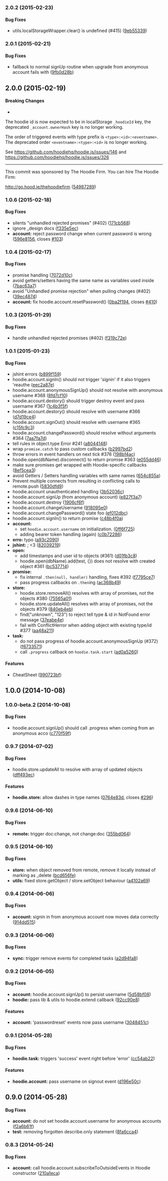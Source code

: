 <a name="2.0.2"></a>
### 2.0.2 (2015-02-23)


#### Bug Fixes

* utils.localStorageWrapper.clear() is undefined (#415) ([9eb55339](https://github.com/hoodiehq/hoodie.js/commit/9eb553399b7f88e2fd0e5619bebf04c330c01417))


<a name="2.0.1"></a>
### 2.0.1 (2015-02-21)


#### Bug Fixes

* fallback to normal signUp routine when upgrade from anonymous account fails with ([9fb0d28b](https://github.com/hoodiehq/hoodie.js/commit/9fb0d28be5ebe407f88e10952d8a712fc99aa973))


<a name="2.0.0"></a>
## 2.0.0 (2015-02-19)


#### Breaking Changes

* 
The hoodie id is now expected to be in localStorage `_hoodieId`
key, the deprecated `_account.ownerHash` key is no longer working.

The order of triggered events with type prefix is
`<type>:<id>:<eventname>`. The deprecated order
`<eventname>:<type>:<id>` is no longer working.

See https://github.com/hoodiehq/hoodie.js/issues/146
and https://github.com/hoodiehq/hoodie.js/issues/326

* * *

This commit was sponsored by The Hoodie Firm.
You can hire The Hoodie Firm:

http://go.hood.ie/thehoodiefirm
 ([54987289](https://github.com/hoodiehq/hoodie.js/commit/549872894bc0fecfa5e61dc5650699f4c60214d7))


<a name="1.0.6"></a>
### 1.0.6 (2015-02-18)


#### Bug Fixes

* silents "unhandled rejected promises" (#402) ([171cb568](https://github.com/hoodiehq/hoodie.js/commit/171cb568aac39aa360abc2abb4acbfd01d581037))
* ignore _design docs ([f335e5ec](https://github.com/hoodiehq/hoodie.js/commit/f335e5ecd7bf91c8c2a03638499e6dbed4ea9ab0))
* **account:** reject password change when current password is wrong ([596e8156](https://github.com/hoodiehq/hoodie.js/commit/596e8156428077b53975ea4a47cbc4d46a11193c), closes [#103](https://github.com/hoodiehq/hoodie.js/issues/103))


<a name="1.0.4"></a>
### 1.0.4 (2015-02-17)


#### Bug Fixes

* promise handling ([7072d10c](https://github.com/hoodiehq/hoodie.js/commit/7072d10caa47c465e26f2d326ef0ccf13025c734))
* avoid getters/setters having the same name as variables used inside ([7bac63a7](https://github.com/hoodiehq/hoodie.js/commit/7bac63a764458c0c126a4554828cc96ad9fac32c))
* avoid "Unhandled promise rejection" when pulling changes (#402) ([39ec4874](https://github.com/hoodiehq/hoodie.js/commit/39ec4874f222d0854a285c1ebf20a92d52fc457d))
* **account:** fix hoodie.account.resetPassword() ([0ba2f194](https://github.com/hoodiehq/hoodie.js/commit/0ba2f194963e7df29fec32725c612b3d81e47029), closes [#410](https://github.com/hoodiehq/hoodie.js/issues/410))


<a name="1.0.3"></a>
### 1.0.3 (2015-01-29)


#### Bug Fixes

* handle unhandled rejected promises (#402) ([f319c72e](https://github.com/hoodiehq/hoodie.js/commit/f319c72e277840740b821e20589a2abc480d378f))


<a name="1.0.1"></a>
### 1.0.1 (2015-01-23)


#### Bug Fixes

* jshint errors ([b899f159](https://github.com/hoodiehq/hoodie.js/commit/b899f1594c12bec99a36848bfc8ee2749d931f0c))
* hoodie.account.signIn() should not trigger 'signin' if it also triggers 'reauthe ([eec2a87e](https://github.com/hoodiehq/hoodie.js/commit/eec2a87e3ef5630622a68c1a64a9472d24afa2cd))
* hoodie.account.anonymousSignUp() should not resolve with anonymous username #368 ([8fd7cf10](https://github.com/hoodiehq/hoodie.js/commit/8fd7cf10af509974929292d238750b2090445842))
* hoodie.account.destory() should trigger destroy event and pass username #367 ([1c4b3f5f](https://github.com/hoodiehq/hoodie.js/commit/1c4b3f5f309684a08b97a637d2a3be2972944a2d))
* hoodie.account.destory() should resolve with username #366 ([d7d19ce4](https://github.com/hoodiehq/hoodie.js/commit/d7d19ce4d35bb979b36b39bdfb66a307c6e1aba5))
* hoodie.account.signOut() should resolve with username #365 ([c15fc9c3](https://github.com/hoodiehq/hoodie.js/commit/c15fc9c3429025625e92236f2b71b54a4aeb72f4))
* hoodie.account.changePassword() should resolve without arguments #364 ([7aa7fa7d](https://github.com/hoodiehq/hoodie.js/commit/7aa7fa7dc519b332c0cc9f7c50ef169275fc9443))
* tell rules in object.type Error #241 ([a8044148](https://github.com/hoodiehq/hoodie.js/commit/a8044148181d29e2ed2fb87e6ff4fad34964104d))
* wrap `promise.catch` to pass custom callbacks ([b2997bd2](https://github.com/hoodiehq/hoodie.js/commit/b2997bd2b1233832767d1ce4e294409ae3686ca5))
* throw errors in event handlers on next tick #376 ([198bf4ac](https://github.com/hoodiehq/hoodie.js/commit/198bf4ac30429603be13018530c69ed23cf831ed))
* hoodie.open(dbName).disconnect() to return promise #363 ([e055dd46](https://github.com/hoodiehq/hoodie.js/commit/e055dd46cd1e2585be0ccd86797293ed3c38aca3))
* make sure promises get wrapped with Hoodie-specific callbacks ([8ef5cea3](https://github.com/hoodiehq/hoodie.js/commit/8ef5cea3f974feaf3866ed2ced6b8713c5b33b9d))
* avoid Getters / Setters handling variables with same names ([654c855a](https://github.com/hoodiehq/hoodie.js/commit/654c855a25f0d80b2b83e16a5580d2cb5e61ad6d))
* Prevent multiple connects from resulting in conflicting calls to remote.push ([5830dfd9](https://github.com/hoodiehq/hoodie.js/commit/5830dfd9f1a40f8c112f9c9ad4c79e15321df3a3))
* hoodie.account unauthenticated handling ([3b52036c](https://github.com/hoodiehq/hoodie.js/commit/3b52036cb3037c5482450f73936dfd2d1e83ee60))
* hoodie.account.signUp (from anonymous account) ([e827f3a7](https://github.com/hoodiehq/hoodie.js/commit/e827f3a7e338535ea6f57f0e52ab77770e178157))
* hoodie.account.destroy ([1906cf6f](https://github.com/hoodiehq/hoodie.js/commit/1906cf6f7d83ae2b57d9e685fc83bb5d898c61cf))
* hoodie.account.changeUsername ([918095e0](https://github.com/hoodiehq/hoodie.js/commit/918095e063da2042b2efc1d39847c3ca0958ef60))
* hoodie.account.changePassword() state foo ([ef012dbc](https://github.com/hoodiehq/hoodie.js/commit/ef012dbce46a507f3205256d7d65425e81f95e6c))
* hoodie.account.signIn() to return promise ([c48b4f0a](https://github.com/hoodiehq/hoodie.js/commit/c48b4f0a1e76134d1901ee6270c9ee0598d4308f))
* **account:**
  * set `hoodie.account.username` on initialization. ([0ff6f725](https://github.com/hoodiehq/hoodie.js/commit/0ff6f72572e39ea4d07138912aa69e6cc56c7c76))
  * adding bearer token handling (again) ([c0b72286](https://github.com/hoodiehq/hoodie.js/commit/c0b722864eacf045f84a61e6ac2a4535638af66d))
* **erro:** typo ([a93c2090](https://github.com/hoodiehq/hoodie.js/commit/a93c20909fd13b130e846bb48fb44a206379d37e))
* **jshint:** ; <3 ([82039219](https://github.com/hoodiehq/hoodie.js/commit/820392197c707e07767bd1cff748a15ae6fdc56a))
* **open:**
  * add timestamps and user id to objects (#361) ([d01fb3c8](https://github.com/hoodiehq/hoodie.js/commit/d01fb3c882613fc51e1c6e1e7aaf9ca2bb8ea9f6))
  * hoodie.open(dbName).add(test, {}) does not resolve with created object #361 ([bc537714](https://github.com/hoodiehq/hoodie.js/commit/bc53771469f5a37a0d610a819c84dfed32e9006f))
* **promise:**
  * fix internal `.then(null, handler)` handling, fixes #392 ([f7795ce7](https://github.com/hoodiehq/hoodie.js/commit/f7795ce7e5aee402e82fe45afcd679159f90f0da))
  * pass progress callbacks on `.then`ing ([ac368b49](https://github.com/hoodiehq/hoodie.js/commit/ac368b4953f8ba6cf3bea84a4347ac238fbb437e))
* **store:**
  * hoodie.store.removeAll() resolves with array of promises, not the objects #380 ([75565a01](https://github.com/hoodiehq/hoodie.js/commit/75565a01923f96d87111c15d334716a0d758d19d))
  * hoodie.store.updateAll() resolves with array of promises, not the objects #379 ([840eb4eb](https://github.com/hoodiehq/hoodie.js/commit/840eb4eb4659e8f2a7b0396590bc032dcb6742bf))
  * find("unknown", "123") to reject tell type & id in NotFound error message ([37eabe4e](https://github.com/hoodiehq/hoodie.js/commit/37eabe4ec141acbd26b9b5e6f7df38d19e40f196))
  * fail with ConflictHerror when adding object with existing type/id #377 ([aa48a211](https://github.com/hoodiehq/hoodie.js/commit/aa48a2116b8d77684cf0d0b549595371be63c5cb))
* **task:**
  * do not pass progress of hoodie.account.anonymousSignUp (#372) ([f6733571](https://github.com/hoodiehq/hoodie.js/commit/f67335717d8eb63a5dd5a31003cf1ef4e7f2b5b9))
  * call `.progress` callback on `hoodie.task.start` ([ad0a5260](https://github.com/hoodiehq/hoodie.js/commit/ad0a52609981ec4971634dd0d0cc6c239a7482e7))


#### Features

* CheatSheet ([990723bf](https://github.com/hoodiehq/hoodie.js/commit/990723bfd347fae9eacfd930716965e4eaa3ae7c))


<a name="1.0.0"></a>
## 1.0.0 (2014-10-08)


<a name="1.0.0-beta.2"></a>
### 1.0.0-beta.2 (2014-10-08)


#### Bug Fixes

* hoodie.account.signUp() should call .progress when coming from an anonymous acco ([c770f59f](https://github.com/hoodiehq/hoodie.js/commit/c770f59f6f0dcbd43e848cee64366bf1c47450a5))


<a name="0.9.7"></a>
### 0.9.7 (2014-07-02)


#### Bug Fixes

* hoodie.store.updateAll to resolve with array of updated objects ([dff493ec](https://github.com/hoodiehq/hoodie.js/commit/dff493ec992e77b6a0c4fab69113e0efa64abedc))


#### Features

* **hoodie.store:** allow dashes in type names ([0764e83d](https://github.com/hoodiehq/hoodie.js/commit/0764e83d74264cfc67f06297ae4274b125a35f5d), closes [#296](https://github.com/hoodiehq/hoodie.js/issues/296))


<a name="0.9.6"></a>
### 0.9.6 (2014-06-10)


#### Bug Fixes

* **remote:** trigger doc:change, not change:doc ([355bd064](https://github.com/hoodiehq/hoodie.js/commit/355bd0642185c517647fff3564cc3723a8baa223))


<a name="0.9.5"></a>
### 0.9.5 (2014-06-10)


#### Bug Fixes

* **store:** when object removed from remote, remove it locally instead of marking as _delete ([bcd656fe](https://github.com/hoodiehq/hoodie.js/commit/bcd656fe959e6e8c842c7e13d81ba864cc570170))
* **utils:** fixed store.getObject / store.setObject behaviour ([a4102a69](https://github.com/hoodiehq/hoodie.js/commit/a4102a69db2f917b7db282d34c7b45a87888acec))


<a name="0.9.4"></a>
### 0.9.4 (2014-06-06)


#### Bug Fixes

* **account:** signin in from anonymous account now moves data correctly ([914dd515](https://github.com/hoodiehq/hoodie.js/commit/914dd515ee80fedda8afe92bffa1ff0b9437f3e5))


<a name="0.9.3"></a>
### 0.9.3 (2014-06-06)


#### Bug Fixes

* **sync:** trigger remove events for completed tasks ([a2d94fa8](https://github.com/hoodiehq/hoodie.js/commit/a2d94fa88c90669d2aee8998d8840a710d919781))


<a name="0.9.2"></a>
### 0.9.2 (2014-06-05)


#### Bug Fixes

* **account:** hoodie.account.signUp() to persist username ([5d58bf08](https://github.com/hoodiehq/hoodie.js/commit/5d58bf088159d907473151073580c5ec7cc2845d))
* **hoodie:** pass lib & utils to hoodie.extend callback ([92cc90e8](https://github.com/hoodiehq/hoodie.js/commit/92cc90e8c1be7cca3cd882ab201e6cd5babaabfe))


#### Features

* **account:** 'passwordreset' events now pass username ([3048451c](https://github.com/hoodiehq/hoodie.js/commit/3048451cf4517fcf0f193d31e3af72cd09af15c6))


<a name="0.9.1"></a>
### 0.9.1 (2014-05-28)


#### Bug Fixes

* **hoodie.task:** triggers 'success' event right before 'error' ([cc54ab22](https://github.com/hoodiehq/hoodie.js/commit/cc54ab22f04ebb3460edf8dd87c2990f802912e5))


#### Features

* **hoodie.account:** pass username on signout event ([d196e50c](https://github.com/hoodiehq/hoodie.js/commit/d196e50c62371015b9ec4d031e4824b721073adb))


<a name="0.9.0"></a>
## 0.9.0 (2014-05-28)


#### Bug Fixes

* **account:** do not set hoodie.account.username for anonymous accounts ([f2a6b61f](https://github.com/hoodiehq/hoodie.js/commit/f2a6b61fbaddc8c6be6fe3f78d1216ea84cb5f93))
* **test:** removing forgotten describe.only statement ([8fa6cca4](https://github.com/hoodiehq/hoodie.js/commit/8fa6cca4c78ad18c110d14b07e02c01e7a77e1ed))


<a name="0.8.3"></a>
### 0.8.3 (2014-05-24)


#### Bug Fixes

* **account:** call hoodie.account.subscribeToOutsideEvents in Hoodie constructor ([210a1eca](https://github.com/hoodiehq/hoodie.js/commit/210a1eca1f20152ee972c7cd9da4b79527fb4785))


